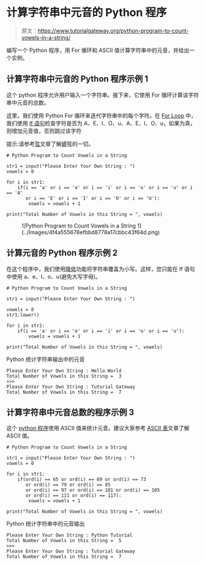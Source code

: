 # 计算字符串中元音的 Python 程序

> 原文：<https://www.tutorialgateway.org/python-program-to-count-vowels-in-a-string/>

编写一个 Python 程序，用 For 循环和 ASCII 值计算字符串中的元音，并给出一个实例。

## 计算字符串中元音的 Python 程序示例 1

这个 python 程序允许用户输入一个字符串。接下来，它使用 For 循环计算该字符串中元音的总数。

这里，我们使用 Python For 循环来迭代字符串中的每个字符。在 [For Loop](https://www.tutorialgateway.org/python-for-loop/) 中，我们使用 [If 语句](https://www.tutorialgateway.org/python-if-statement/)检查字符是否为 A、E、I、O、u、A、E、I、O、u，如果为真，则增加元音值，否则跳过该字符

提示:请参考[弦](https://www.tutorialgateway.org/python-string/)文章了解[蟒](https://www.tutorialgateway.org/python-tutorial/)弦的一切。

```
# Python Program to Count Vowels in a String

str1 = input("Please Enter Your Own String : ")
vowels = 0

for i in str1:
    if(i == 'a' or i == 'e' or i == 'i' or i == 'o' or i == 'u' or i == 'A'
       or i == 'E' or i == 'I' or i == 'O' or i == 'U'):
        vowels = vowels + 1

print("Total Number of Vowels in this String = ", vowels)
```

<figure class="wp-block-image">![Python Program to Count Vowels in a String 1](../Images/4f4a555678efbbd8778a17cbbc43f64d.png)</figure>

## 计算元音的 Python 程序示例 2

在这个程序中，我们使用[降低](https://www.tutorialgateway.org/python-lower/)功能将字符串覆盖为小写。这样，您只能在 If 语句中使用 a、e、I、o、u(避免大写字母)。

```
# Python Program to Count Vowels in a String

str1 = input("Please Enter Your Own String : ")

vowels = 0
str1.lower()

for i in str1:
    if(i == 'a' or i == 'e' or i == 'i' or i == 'o' or i == 'u'):
        vowels = vowels + 1

print("Total Number of Vowels in this String = ", vowels)
```

Python 统计字符串输出中的元音

```
Please Enter Your Own String : Hello World
Total Number of Vowels in this String =  3
>>> 
Please Enter Your Own String : Tutorial Gateway
Total Number of Vowels in this String =  7
```

## 计算字符串中元音总数的程序示例 3

这个 [python 程序](https://www.tutorialgateway.org/python-programming-examples/)使用 ASCII 值来统计元音。建议大家参考 [ASCII 表](https://www.tutorialgateway.org/ascii-table/)文章了解 ASCII 值。

```
# Python Program to Count Vowels in a String

str1 = input("Please Enter Your Own String : ")
vowels = 0

for i in str1:
    if(ord(i) == 65 or ord(i) == 69 or ord(i) == 73
       or ord(i) == 79 or ord(i) == 85
       or ord(i) == 97 or ord(i) == 101 or ord(i) == 105
       or ord(i) == 111 or ord(i) == 117):
        vowels = vowels + 1

print("Total Number of Vowels in this String = ", vowels)
```

Python 统计字符串中的元音输出

```
Please Enter Your Own String : Python Tutorial
Total Number of Vowels in this String =  5
>>> 
Please Enter Your Own String : Tutorial Gateway
Total Number of Vowels in this String =  7
```